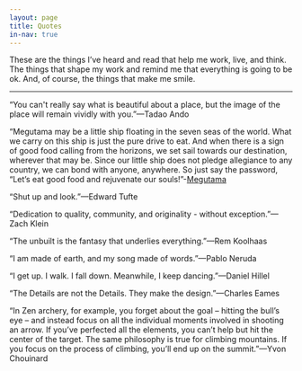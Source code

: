 ```yaml
---
layout: page
title: Quotes
in-nav: true
---
```


These are the things I’ve heard and read that help me work, live, and think. The things that shape my work and remind me that everything is going to be ok. And, of course, the things that make me smile. 

* * *

“You can't really say what is beautiful about a place, but the image of the place will remain vividly with you.”—<span class="caps">Tadao Ando</span>

“Megutama may be a little ship floating in the seven seas of the world. What we carry on this ship is just the pure drive to eat. And when there is a sign of good food calling from the horizons, we set sail towards our destination, wherever that may be. Since our little ship does not pledge allegiance to any country, we can bond with anyone, anywhere. So just say the password, “Let’s eat good food and rejuvenate our souls!”-[<span class="caps">Megutama</span>](http://megutama.com/en/what-is-megutama/)

“Shut up and look.”—<span class="caps">Edward Tufte</span>

“Dedication to quality, community, and originality - without exception.”—<span class="caps">Zach Klein</span>

“The unbuilt is the fantasy that underlies everything.”—<span class="caps">Rem Koolhaas</span>

“I am made of earth, and my song made of words.”—<span class="caps">Pablo Neruda</span>

“I get up. I walk. I fall down. Meanwhile, I keep dancing.”—<span class="caps">Daniel Hillel</span>

“The Details are not the Details. They make the design.”—<span class="caps">Charles Eames</span>

“In Zen archery, for example, you forget about the goal – hitting the bull’s eye – and instead focus on all the individual moments involved in shooting an arrow. If you’ve perfected all the elements, you can’t help but hit the center of the target. The same philosophy is true for climbing mountains. If you focus on the process of climbing, you’ll end up on the summit.”—<span class="caps">Yvon Chouinard</span>
